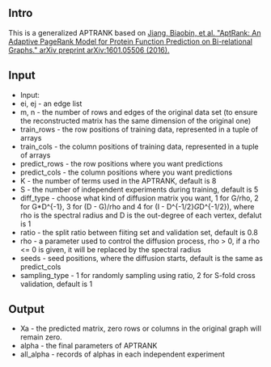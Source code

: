 ## Intro
This is a generalized APTRANK based on [Jiang, Biaobin, et al. "AptRank: An Adaptive PageRank Model for Protein Function Prediction on Bi-relational Graphs." arXiv preprint arXiv:1601.05506 (2016).](https://arxiv.org/abs/1601.05506)

## Input

* Input:
* ei, ej       - an edge list
* m, n         - the number of rows and edges of the original data set (to ensure
               the reconstructed matrix has the same dimension of the original one)
* train_rows   - the row positions of training data, represented in a tuple of arrays
* train_cols   - the column positions of training data, represented in a tuple of arrays
* predict_rows - the row positions where you want predictions
* predict_cols - the column positions where you want predictions
* K            - the number of terms used in the APTRANK, default is 8
* S            - the number of independent experiments during training,
               default is 5
* diff_type    - choose what kind of diffusion matrix you want, 1 for G/rho, 2 for
               G*D^{-1}, 3 for (D - G)/rho and 4 for (I - D^{-1/2}*G*D^{-1/2}),
               where rho is the spectral radius and D is the out-degree of each
               vertex, defalut is 1
* ratio        - the split ratio between fiiting set and validation set, default is 0.8
* rho          - a parameter used to control the diffusion process, rho > 0, if a
                rho <= 0 is given, it will be replaced by the spectral radius
* seeds        - seed positions, where the diffusion starts, default is the same as predict_cols
* sampling_type - 1 for randomly sampling using ratio, 2 for S-fold cross validation, default is 1

## Output

* Xa            - the predicted matrix, zero rows or columns in the original graph will remain zero.
* alpha         - the final parameters of APTRANK
* all_alpha     - records of alphas in each independent experiment
 


